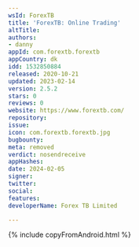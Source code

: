 ```yaml
---
wsId: ForexTB
title: 'ForexTB: Online Trading'
altTitle: 
authors:
- danny
appId: com.forextb.forextb
appCountry: dk
idd: 1532850884
released: 2020-10-21
updated: 2023-02-14
version: 2.5.2
stars: 0
reviews: 0
website: https://www.forextb.com/
repository: 
issue: 
icon: com.forextb.forextb.jpg
bugbounty: 
meta: removed
verdict: nosendreceive
appHashes: 
date: 2024-02-05
signer: 
twitter: 
social: 
features: 
developerName: Forex TB Limited

---
```


 {% include copyFromAndroid.html %}
